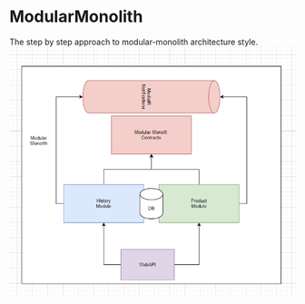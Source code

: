 # ModularMonolith
The step by step approach to modular-monolith architecture style.
![Screenshot](docs/architecture.png)
